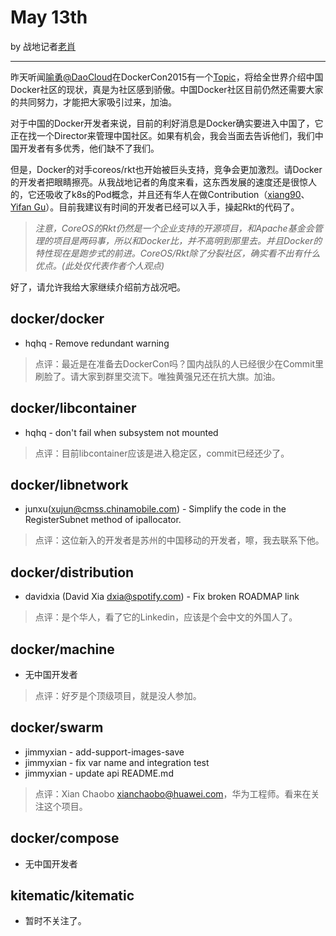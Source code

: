 # May 13th

by 战地记者[老肖](https://github.com/xiaods)

---

昨天听闻[喻勇@DaoCloud](mailto:frank.yu@daocloud.io)在DockerCon2015有一个[Topic](http://www.dockercon.com/speakers)，将给全世界介绍中国Docker社区的现状，真是为社区感到骄傲。中国Docker社区目前仍然还需要大家的共同努力，才能把大家吸引过来，加油。

对于中国的Docker开发者来说，目前的利好消息是Docker确实要进入中国了，它正在找一个Director来管理中国社区。如果有机会，我会当面去告诉他们，我们中国开发者有多优秀，他们缺不了我们。

但是，Docker的对手coreos/rkt也开始被巨头支持，竞争会更加激烈。请Docker的开发者把眼睛擦亮。从我战地记者的角度来看，这东西发展的速度还是很惊人的，它还吸收了k8s的Pod概念，并且还有华人在做Contribution（[xiang90](mailto:xiangli.cs@gmail.com)、[Yifan Gu](mailto:yifan.gu@coreos.com)）。目前我建议有时间的开发者已经可以入手，操起Rkt的代码了。

> *注意，CoreOS的Rkt仍然是一个企业支持的开源项目，和Apache基金会管理的项目是两码事，所以和Docker比，并不高明到那里去。并且Docker的特性现在是跑步式的前进。CoreOS/Rkt除了分裂社区，确实看不出有什么优点。(此处仅代表作者个人观点)*

好了，请允许我给大家继续介绍前方战况吧。


## docker/docker

- hqhq - Remove redundant warning 

> 点评：最近是在准备去DockerCon吗？国内战队的人已经很少在Commit里刷脸了。请大家到群里交流下。唯独黄强兄还在抗大旗。加油。


## docker/libcontainer

- hqhq - don't fail when subsystem not mounted

>  点评：目前libcontainer应该是进入稳定区，commit已经还少了。


## docker/libnetwork

- junxu(xujun@cmss.chinamobile.com) - Simplify the code in the RegisterSubnet method of ipallocator.

> 点评：这位新入的开发者是苏州的中国移动的开发者，嚓，我去联系下他。


## docker/distribution

- davidxia (David Xia <dxia@spotify.com>) - Fix broken ROADMAP link

> 点评：是个华人，看了它的Linkedin，应该是个会中文的外国人了。


## docker/machine

- 无中国开发者

> 点评：好歹是个顶级项目，就是没人参加。

## docker/swarm

- jimmyxian - add-support-images-save
- jimmyxian - fix var name and integration test 
- jimmyxian - update api README.md 

> 点评：Xian Chaobo <xianchaobo@huawei.com>，华为工程师。看来在关注这个项目。

## docker/compose

- 无中国开发者

## kitematic/kitematic 

- 暂时不关注了。